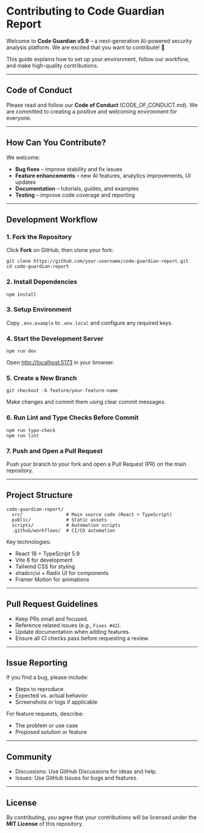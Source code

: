 # Contributing to Code Guardian Report

Welcome to **Code Guardian v5.9** – a next-generation AI-powered security analysis platform.
We are excited that you want to contribute! 🚀

This guide explains how to set up your environment, follow our workflow, and make high-quality contributions.

---

## Code of Conduct

Please read and follow our **Code of Conduct** (CODE\_OF\_CONDUCT.md).
We are committed to creating a positive and welcoming environment for everyone.

---

## How Can You Contribute?

We welcome:

* **Bug fixes** – improve stability and fix issues
* **Feature enhancements** – new AI features, analytics improvements, UI updates
* **Documentation** – tutorials, guides, and examples
* **Testing** – improve code coverage and reporting

---

## Development Workflow

### 1. Fork the Repository

Click **Fork** on GitHub, then clone your fork:

```
git clone https://github.com/your-username/code-guardian-report.git
cd code-guardian-report
```

### 2. Install Dependencies

```
npm install
```

### 3. Setup Environment

Copy `.env.example` to `.env.local` and configure any required keys.

### 4. Start the Development Server

```
npm run dev
```

Open [http://localhost:5173](http://localhost:5173) in your browser.

### 5. Create a New Branch

```
git checkout -b feature/your-feature-name
```

Make changes and commit them using clear commit messages.

### 6. Run Lint and Type Checks Before Commit

```
npm run type-check
npm run lint
```

### 7. Push and Open a Pull Request

Push your branch to your fork and open a Pull Request (PR) on the main repository.

---

## Project Structure

```
code-guardian-report/
  src/                # Main source code (React + TypeScript)
  public/             # Static assets
  scripts/            # Automation scripts
  .github/workflows/  # CI/CD automation
```

Key technologies:

* React 18 + TypeScript 5.9
* Vite 6 for development
* Tailwind CSS for styling
* shadcn/ui + Radix UI for components
* Framer Motion for animations

---

## Pull Request Guidelines

* Keep PRs small and focused.
* Reference related issues (e.g., `Fixes #42`).
* Update documentation when adding features.
* Ensure all CI checks pass before requesting a review.

---

## Issue Reporting

If you find a bug, please include:

* Steps to reproduce
* Expected vs. actual behavior
* Screenshots or logs if applicable

For feature requests, describe:

* The problem or use case
* Proposed solution or feature

---

## Community

* Discussions: Use GitHub Discussions for ideas and help.
* Issues: Use GitHub Issues for bugs and features.

---

## License

By contributing, you agree that your contributions will be licensed under the **MIT License** of this repository.

